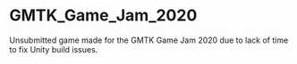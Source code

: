 # GMTK_Game_Jam_2020

Unsubmitted game made for the GMTK Game Jam 2020 due to lack of time to fix Unity build issues. 
